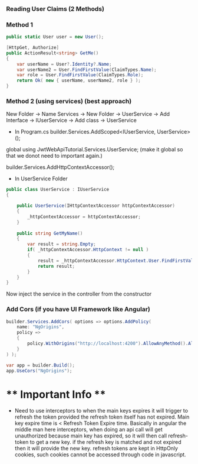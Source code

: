 
### Reading User Claims  (2 Methods)

### Method 1

```C#
public static User user = new User();

[HttpGet, Authorize]
public ActionResult<string> GetMe()
{
	var userName = User?.Identity?.Name;
	var userName2 = User.FindFirstValue(ClaimTypes.Name); 
	var role = User.FindFirstValue(ClaimTypes.Role);
	return Ok( new { userName, userName2, role } );
}
```

### Method 2 (using services) (best approach)

New Folder -> Name Services -> New Folder -> UserService -> Add Interface -> IUserService -> Add class -> UserService

- In Program.cs
builder.Services.AddScoped<IUserService, UserService>();

global using JwtWebApiTutorial.Services.UserService; (make it global so that we donot need to important again.)

builder.Services.AddHttpContextAccessor();

- In UserService Folder
```C#
public class UserService : IUserService
{

	public UserService(IHttpContextAccessor httpContextAccessor)
	{
		_httpContextAccessor = httpContextAccessor;
	}
	
	public string GetMyName()
	{
		var result = string.Empty;
		if( _httpContextAccessor.HttpContext != null )
		{
			result = _httpContextAccessor.HttpContext.User.FindFirstValue(ClaimTypes.Name);
			return result;
		}
	}
}
```

Now inject the service in the controller from the constructor


### Add Cors (if you have UI Framework like Angular)

```C#
builder.Services.AddCors( options => options.AddPolicy(
	name: "NgOrigins",
	policy =>
	{
		policy.WithOrigins("http://localhost:4200").AllowAnyMethod().AllowAnyHeader();
	}													  
) );

var app = builder.Build();
app.UseCors("NgOrigins");
```
# ** Important Info **

- Need to use interceptors to when the main keys expires it will trigger to refresh the token provided the refresh token itself has not expired. Main key expire time is < Refresh Token Expire time. Basically in angular the middle man here interceptors, when doing an api call will get unauthorized because main key has expired, so it will then call refresh-token to get a new key. if the refresh key is matched and not expired then it will provide the new key. refresh tokens are kept in HttpOnly cookies, such cookies cannot be accessed through code in javascript.


